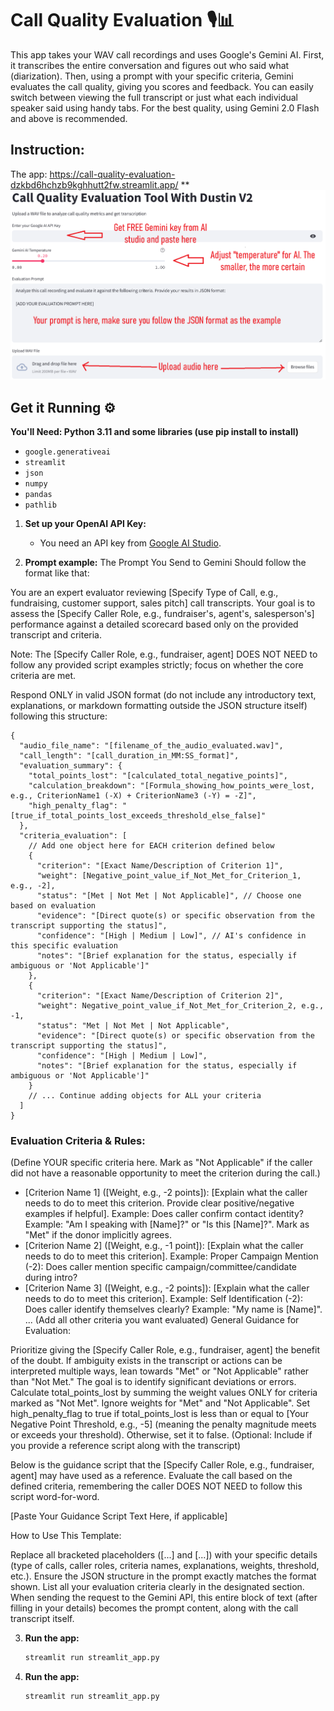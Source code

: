 # Call Quality Evaluation 🎙️📊

This app takes your WAV call recordings and uses Google's Gemini AI. First, it transcribes the entire conversation and figures out who said what (diarization). Then, using a prompt with your specific criteria, Gemini evaluates the call quality, giving you scores and feedback. You can easily switch between viewing the full transcript or just what each individual speaker said using handy tabs.
For the best quality, using Gemini 2.0 Flash and above is recommended.

## Instruction:
The app: https://call-quality-evaluation-dzkbd6hchzb9kghhutt2fw.streamlit.app/
**![Tool instruction](https://github.com/dustinvk03/Call-Quality-Evaluation/blob/master/how-to-use-call-quality.png)

## Get it Running ⚙️

**You'll Need: Python 3.11 and some libraries (use pip install to install)**
* `google.generativeai`
* `streamlit` 
* `json`
* `numpy`
* `pandas`
* `pathlib`

1.  **Set up your OpenAI API Key:**
    * You need an API key from [Google AI Studio](https://aistudio.google.com/app/apikey).
  
2.  **Prompt example:**
The Prompt You Send to Gemini Should follow the format like that:

You are an expert evaluator reviewing [Specify Type of Call, e.g., fundraising, customer support, sales pitch] call transcripts. Your goal is to assess the [Specify Caller Role, e.g., fundraiser's, agent's, salesperson's] performance against a detailed scorecard based only on the provided transcript and criteria.

Note: The [Specify Caller Role, e.g., fundraiser, agent] DOES NOT NEED to follow any provided script examples strictly; focus on whether the core criteria are met.

Respond ONLY in valid JSON format (do not include any introductory text, explanations, or markdown formatting outside the JSON structure itself) following this structure:
```
{
  "audio_file_name": "[filename_of_the_audio_evaluated.wav]",
  "call_length": "[call_duration_in_MM:SS_format]",
  "evaluation_summary": {
    "total_points_lost": "[calculated_total_negative_points]",
    "calculation_breakdown": "[Formula_showing_how_points_were_lost, e.g., CriterionName1 (-X) + CriterionName3 (-Y) = -Z]",
    "high_penalty_flag": "[true_if_total_points_lost_exceeds_threshold_else_false]"
  },
  "criteria_evaluation": [
    // Add one object here for EACH criterion defined below
    {
      "criterion": "[Exact Name/Description of Criterion 1]",
      "weight": [Negative_point_value_if_Not_Met_for_Criterion_1, e.g., -2],
      "status": "[Met | Not Met | Not Applicable]", // Choose one based on evaluation
      "evidence": "[Direct quote(s) or specific observation from the transcript supporting the status]",
      "confidence": "[High | Medium | Low]", // AI's confidence in this specific evaluation
      "notes": "[Brief explanation for the status, especially if ambiguous or 'Not Applicable']"
    },
    {
      "criterion": "[Exact Name/Description of Criterion 2]",
      "weight": Negative_point_value_if_Not_Met_for_Criterion_2, e.g., -1,
      "status": "Met | Not Met | Not Applicable",
      "evidence": "[Direct quote(s) or specific observation from the transcript supporting the status]",
      "confidence": "[High | Medium | Low]",
      "notes": "[Brief explanation for the status, especially if ambiguous or 'Not Applicable']"
    }
    // ... Continue adding objects for ALL your criteria
  ]
}
```

### Evaluation Criteria & Rules:

(Define YOUR specific criteria here. Mark as "Not Applicable" if the caller did not have a reasonable opportunity to meet the criterion during the call.)

- [Criterion Name 1] ([Weight, e.g., -2 points]): [Explain what the caller needs to do to meet this criterion. Provide clear positive/negative examples if helpful]. Example: Does caller confirm contact identity? Example: "Am I speaking with [Name]?" or "Is this [Name]?". Mark as "Met" if the donor implicitly agrees.
- [Criterion Name 2] ([Weight, e.g., -1 point]): [Explain what the caller needs to do to meet this criterion]. Example: Proper Campaign Mention (-2): Does caller mention specific campaign/committee/candidate during intro?
- [Criterion Name 3] ([Weight, e.g., -2 points]): [Explain what the caller needs to do to meet this criterion]. Example: Self Identification (-2): Does caller identify themselves clearly? Example: "My name is [Name]".
... (Add all other criteria you want evaluated)
General Guidance for Evaluation:

Prioritize giving the [Specify Caller Role, e.g., fundraiser, agent] the benefit of the doubt. If ambiguity exists in the transcript or actions can be interpreted multiple ways, lean towards "Met" or "Not Applicable" rather than "Not Met." The goal is to identify significant deviations or errors.
Calculate total_points_lost by summing the weight values ONLY for criteria marked as "Not Met". Ignore weights for "Met" and "Not Applicable".
Set high_penalty_flag to true if total_points_lost is less than or equal to [Your Negative Point Threshold, e.g., -5] (meaning the penalty magnitude meets or exceeds your threshold). Otherwise, set it to false.
(Optional: Include if you provide a reference script along with the transcript)

Below is the guidance script that the [Specify Caller Role, e.g., fundraiser, agent] may have used as a reference. Evaluate the call based on the defined criteria, remembering the caller DOES NOT NEED to follow this script word-for-word.

[Paste Your Guidance Script Text Here, if applicable]

How to Use This Template:

Replace all bracketed placeholders ([...] and [...]) with your specific details (type of calls, caller roles, criteria names, explanations, weights, threshold, etc.).
Ensure the JSON structure in the prompt exactly matches the format shown.
List all your evaluation criteria clearly in the designated section.
When sending the request to the Gemini API, this entire block of text (after filling in your details) becomes the prompt content, along with the call transcript itself.

3.  **Run the app:**
    ```bash
    streamlit run streamlit_app.py
    ```

3.  **Run the app:**
    ```bash
    streamlit run streamlit_app.py
    ```
